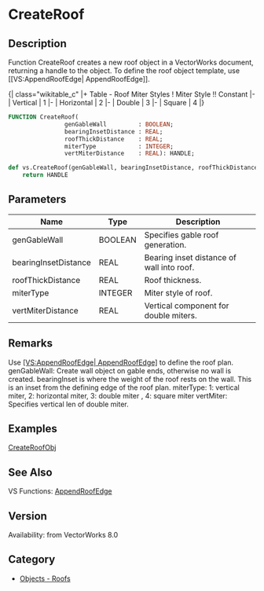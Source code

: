 # CreateRoof

## Description
Function CreateRoof creates a new roof object in a VectorWorks document, returning a handle to the object. To define the roof object template, use [[VS:AppendRoofEdge| AppendRoofEdge]].

{| class="wikitable_c"
|+ Table - Roof Miter Styles
! Miter Style !! Constant
|-
| Vertical
| 1
|-
| Horizontal
| 2
|-
| Double
| 3
|-
| Square
| 4
|}

```pascal
FUNCTION CreateRoof(
				genGableWall         : BOOLEAN;
				bearingInsetDistance : REAL;
				roofThickDistance    : REAL;
				miterType            : INTEGER;
				vertMiterDistance    : REAL): HANDLE;
```

```python
def vs.CreateRoof(genGableWall, bearingInsetDistance, roofThickDistance, miterType, vertMiterDistance):
    return HANDLE
```

## Parameters
|Name|Type|Description|
|---|---|---|
|genGableWall|BOOLEAN|Specifies gable roof generation.|
|bearingInsetDistance|REAL|Bearing inset distance of wall into roof.|
|roofThickDistance|REAL|Roof thickness.|
|miterType|INTEGER|Miter style of roof.|
|vertMiterDistance|REAL|Vertical component for double miters.|

## Remarks
Use [[VS:AppendRoofEdge| AppendRoofEdge]]() to define the roof plan.
genGableWall: Create wall object on gable ends, otherwise no wall is created.
bearingInset is where the weight of the roof rests on the wall.  This is an inset from the defining edge of the roof plan.
miterType:  1: vertical miter, 2: horizontal miter, 3: double miter , 4: square miter
vertMiter: Specifies vertical len of double miter.

## Examples
[CreateRoofObj](examples/CreateRoofObj.md)

## See Also
VS Functions:
[AppendRoofEdge](AppendRoofEdge.md)

## Version
Availability: from VectorWorks 8.0

## Category
* [Objects - Roofs](../Categories/Objects%20-%20Roofs.md)
